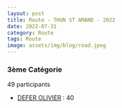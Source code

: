```yaml
---
layout: post
title: Route - THUN ST AMAND - 2022
date: 2022-07-31
category: Route
tags: Route
image: assets/img/blog/road.jpeg
---
```


### 3ème Catégorie
49 participants
- [DEFER OLIVIER](https://teamspecializedlille.github.io/coureurs/deferolivier) : 40
